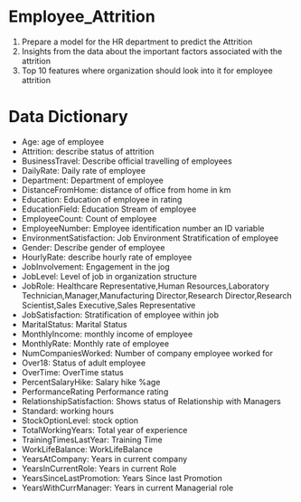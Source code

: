 # Employee_Attrition
1. Prepare a model for the HR department to predict the Attrition
2. Insights from the data about the important factors associated with the attrition
3. Top 10 features where organization should look into it for employee attrition
# Data Dictionary
- Age: age of employee
- Attrition: describe status of attrition
- BusinessTravel: Describe official travelling of employees
- DailyRate: Daily rate of employee
- Department: Department of employee
- DistanceFromHome: distance of office from home in km
- Education: Education of employee in rating
- EducationField: Education Stream of employee
- EmployeeCount: Count of employee
- EmployeeNumber: Employee identification number an ID variable
- EnvironmentSatisfaction: Job Environment Stratification of employee
- Gender: Describe gender of employee
- HourlyRate: describe hourly rate of employee
- JobInvolvement: Engagement in the jog
- JobLevel: Level of job in organization structure
- JobRole: Healthcare Representative,Human Resources,Laboratory Technician,Manager,Manufacturing Director,Research Director,Research Scientist,Sales Executive,Sales Representative
- JobSatisfaction: Stratification of employee within job
- MaritalStatus: Marital Status
- MonthlyIncome: monthly income of employee
- MonthlyRate: Monthly rate of employee
- NumCompaniesWorked: Number of company employee worked for
- Over18: Status of adult employee
- OverTime: OverTime status
- PercentSalaryHike: Salary hike %age
- PerformanceRating Performance rating
- RelationshipSatisfaction: Shows status of Relationship with Managers
- Standard: working hours
- StockOptionLevel: stock option
- TotalWorkingYears: Total year of experience
- TrainingTimesLastYear: Training Time
- WorkLifeBalance: WorkLifeBalance
- YearsAtCompany: Years in current company
- YearsInCurrentRole: Years in current Role
- YearsSinceLastPromotion: Years Since last Promotion
- YearsWithCurrManager: Years in current Managerial role

